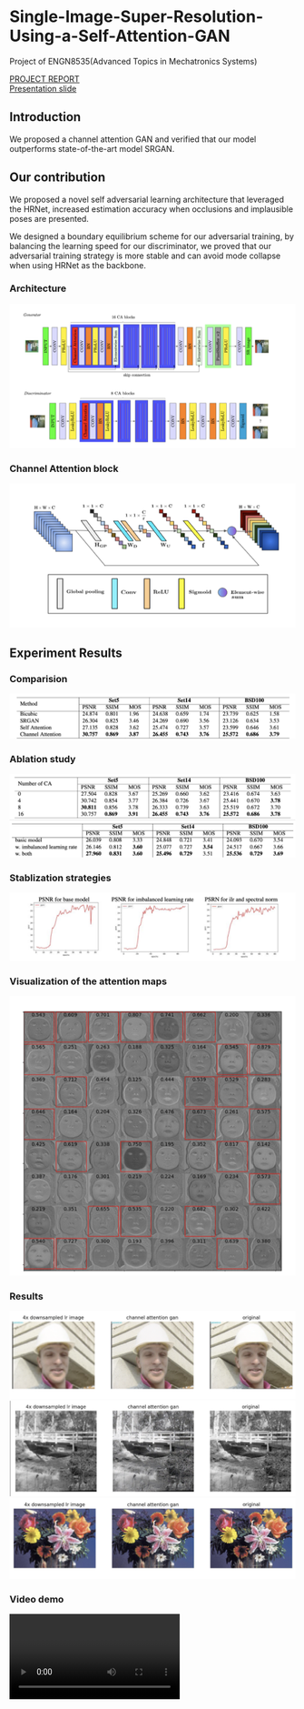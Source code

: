 # Single-Image-Super-Resolution-Using-a-Self-Attention-GAN

Project of ENGN8535(Advanced Topics in Mechatronics Systems)

[PROJECT REPORT](https://github.com/redlessme/Single-Image-Super-Resolution-Using-a-Self-Attention-GAN/blob/master/project_report.pdf)  
[Presentation slide](https://github.com/redlessme/Single-Image-Super-Resolution-Using-a-Self-Attention-GAN/blob/master/p8.pdf)  



## Introduction

We proposed a channel attention GAN and verified that our model outperforms state-of-the-art model SRGAN.

## Our contribution
We proposed a novel self adversarial learning architecture that leveraged the HRNet, increased estimation accuracy when occlusions and implausible poses are presented.

We designed a boundary equilibrium scheme for our adversarial training, by balancing the learning speed for our discriminator, we proved that our adversarial training strategy is more stable and can avoid mode collapse when using HRNet as the backbone.

### Architecture

![alt text](images/architecture.png)
### Channel Attention block
![alt text](images/ca.png)

## Experiment Results

### Comparision
![alt text](images/model.png)
### Ablation study
![alt text](images/ab1.png)
![alt text](images/ab2.png)
### Stablization strategies
![alt text](images/stable.png)
### Visualization of the attention maps
![alt text](images/visualization.png)
### Results
![alt text](images/r1.png)
![alt text](images/r2.png)
![alt text](images/r3.png)
### Video demo
![alt text](https://github.com/redlessme/Single-Image-Super-Resolution-Using-a-Self-Attention-GAN/blob/master/sr_video.mp4)

